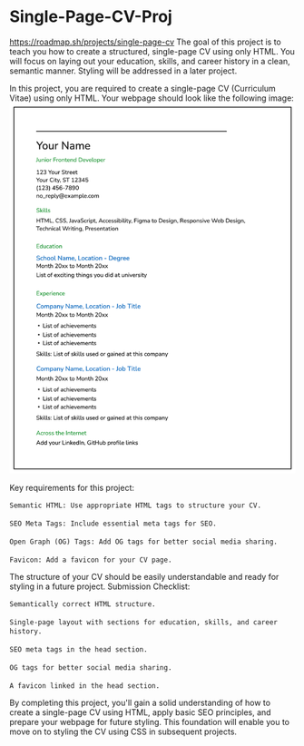 # Single-Page-CV-Proj
https://roadmap.sh/projects/single-page-cv
    The goal of this project is to teach you how to create a structured, single-page CV using only HTML. You will focus on laying out your education, skills, and career history in a clean, semantic manner. Styling will be addressed in a later project.

In this project, you are required to create a single-page CV (Curriculum Vitae) using only HTML. Your webpage should look like the following image:
![Single-Page HTML CV](resume-template-zyl70.png)

Key requirements for this project:

    Semantic HTML: Use appropriate HTML tags to structure your CV.

    SEO Meta Tags: Include essential meta tags for SEO.

    Open Graph (OG) Tags: Add OG tags for better social media sharing.

    Favicon: Add a favicon for your CV page.

The structure of your CV should be easily understandable and ready for styling in a future project.
Submission Checklist:

    Semantically correct HTML structure.

    Single-page layout with sections for education, skills, and career history.

    SEO meta tags in the head section.

    OG tags for better social media sharing.

    A favicon linked in the head section.

By completing this project, you'll gain a solid understanding of how to create a single-page CV using HTML, apply basic SEO principles, and prepare your webpage for future styling. This foundation will enable you to move on to styling the CV using CSS in subsequent projects.
